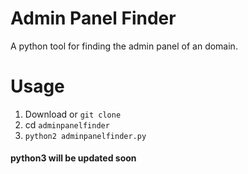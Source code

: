 # Admin Panel Finder
A python tool for finding the admin panel of an domain.

# Usage
1. Download or `git clone`
2. cd `adminpanelfinder`
3. `python2 adminpanelfinder.py` 

#### python3 will be updated soon
